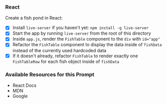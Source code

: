 ### React

Create a fish pond in React:

* [X] Install `live-server` if you haven't yet: `npm install -g live-server`
* [X] Start the app by running `live-server` from the root of this directory
* [X] Inside `app.js`, render the `FishTable` component to the `div` with `id="app"`
* [X] Refactor the `FishTable` component to display the data inside of `fishData` instead of the currently used hardcoded data
* [X] If it doesn't already, refactor `FishTable` to render exactly one `FishTableRow` for each fish object inside of `fishData`

### Available Resources for this Prompt
* React Docs
* MDN
* Google
